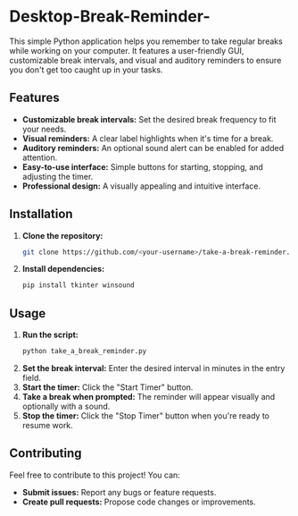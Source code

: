 # Desktop-Break-Reminder-

This simple Python application helps you remember to take regular breaks while working on your computer. It features a user-friendly GUI, customizable break intervals, and visual and auditory reminders to ensure you don't get too caught up in your tasks.

## Features

- **Customizable break intervals:** Set the desired break frequency to fit your needs.
- **Visual reminders:** A clear label highlights when it's time for a break.
- **Auditory reminders:** An optional sound alert can be enabled for added attention.
- **Easy-to-use interface:** Simple buttons for starting, stopping, and adjusting the timer.
- **Professional design:** A visually appealing and intuitive interface.

## Installation

1. **Clone the repository:**
   ```bash
   git clone https://github.com/<your-username>/take-a-break-reminder.git
   ```
2. **Install dependencies:**
   ```bash
   pip install tkinter winsound
   ```

## Usage

1. **Run the script:**
   ```bash
   python take_a_break_reminder.py
   ```
2. **Set the break interval:** Enter the desired interval in minutes in the entry field.
3. **Start the timer:** Click the "Start Timer" button.
4. **Take a break when prompted:** The reminder will appear visually and optionally with a sound.
5. **Stop the timer:** Click the "Stop Timer" button when you're ready to resume work.

## Contributing

Feel free to contribute to this project! You can:

- **Submit issues:** Report any bugs or feature requests.
- **Create pull requests:** Propose code changes or improvements.
